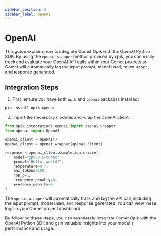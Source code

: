 ```yaml
---
sidebar_position: 3
sidebar_label: OpenAI
---
```


# OpenAI

This guide explains how to integrate Comet Opik with the OpenAI Python SDK. By using the `openai_wrapper` method provided by opik, you can easily track and evaluate your OpenAI API calls within your Comet projects as Comet will automatically log the input prompt, model used, token usage, and response generated.

## Integration Steps

1. First, ensure you have both `opik` and `openai` packages installed:

```bash
pip install opik openai
```

2. Import the necessary modules and wrap the OpenAI client:

```python
from opik.integrations.openai import openai_wrapper
from openai import OpenAI

openai_client = OpenAI()
openai_client = openai_wrapper(openai_client)

response = openai_client.Completion.create(
    model="gpt-3.5-turbo",
    prompt="Hello, world!",
    temperature=0.7,
    max_tokens=100,
    top_p=1,
    frequency_penalty=0,
    presence_penalty=0
)
```

The `openai_wrapper` will automatically track and log the API call, including the input prompt, model used, and response generated. You can view these logs in your Comet project dashboard.

By following these steps, you can seamlessly integrate Comet Opik with the OpenAI Python SDK and gain valuable insights into your model's performance and usage.
